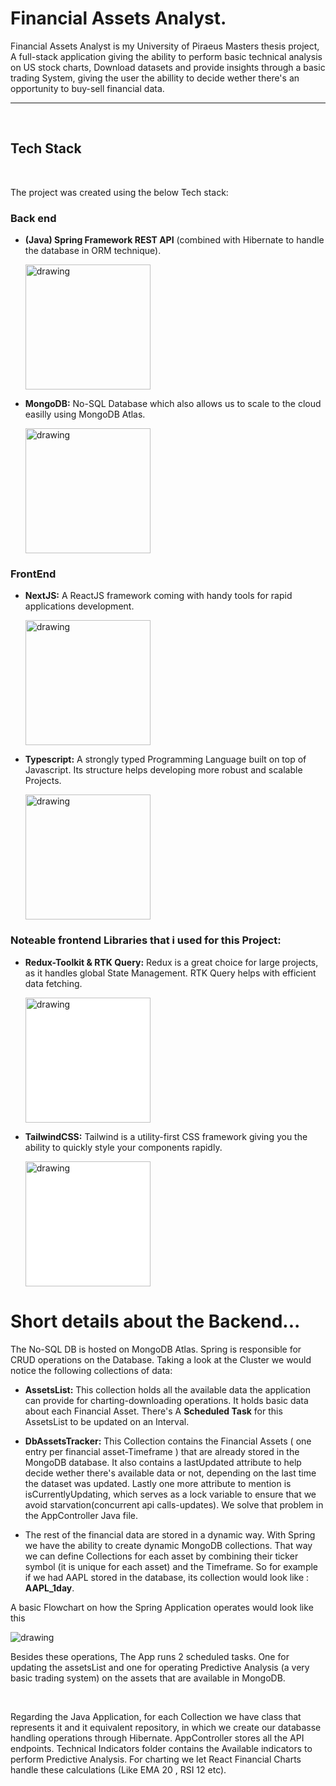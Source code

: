 # **Financial Assets Analyst.**

Financial Assets Analyst is my University of Piraeus Masters thesis project, A full-stack application giving the ability to perform basic technical analysis on US stock charts, Download datasets and provide insights through a basic trading System, giving the user the abillity to decide wether there's an opportunity to buy-sell financial data.

---

<br>

## **Tech Stack**

<br>

The project was created using the below Tech stack:

### **Back end**

* **(Java) Spring Framework REST API** (combined with Hibernate to handle the database in ORM technique).

  <img src="https://upload.wikimedia.org/wikipedia/commons/4/44/Spring_Framework_Logo_2018.svg" alt="drawing" style="width:200px;"/>

* **MongoDB:** No-SQL Database which also allows us to scale to the cloud easilly using MongoDB Atlas.

   <img src="https://companieslogo.com/img/orig/MDB_BIG.D-96d632a9.png?t=1648915248" alt="drawing" style="width:200px;"/>

### **FrontEnd**

* **NextJS:** A ReactJS framework coming with handy tools for rapid applications development.

  <img src="https://ui-lib.com/blog/wp-content/uploads/2021/12/nextjs-boilerplate-logo.png" alt="drawing" style="width:200px;"/>

* **Typescript:** A strongly typed Programming Language built on top of Javascript. Its structure helps developing more robust and scalable Projects.

  <img src="https://upload.wikimedia.org/wikipedia/commons/4/4c/Typescript_logo_2020.svg" alt="drawing" style="width:200px;"/>

### **Noteable frontend Libraries that i used for this Project:**

* **Redux-Toolkit & RTK Query:** Redux is a great choice for large projects, as it handles global State Management. RTK Query helps with efficient data fetching.

   <img src="https://upload.wikimedia.org/wikipedia/commons/4/49/Redux.png" alt="drawing" style="width:200px;background:white"/>

* **TailwindCSS:** Tailwind is a utility-first CSS framework giving you the ability to quickly style your components rapidly.

    <img src="https://upload.wikimedia.org/wikipedia/commons/thumb/9/95/Tailwind_CSS_logo.svg/512px-Tailwind_CSS_logo.svg.png?20220224135351" alt="drawing" style="width:200px;background:white"/>

# **Short details about the Backend...**

The No-SQL DB is hosted on MongoDB Atlas. Spring is responsible for CRUD operations on the Database. Taking a look at the Cluster we would notice the following collections of data:

* **AssetsList:** This collection holds all the available data the application can provide for charting-downloading operations. It holds basic data about each Financial Asset. There's A **Scheduled Task** for this AssetsList to be updated on an Interval.

* **DbAssetsTracker:** This Collection contains the Financial Assets ( one entry per financial asset-Timeframe ) that are already stored in the MongoDB database. It also contains a lastUpdated attribute to help decide wether there's available data or not, depending on the last time the dataset was updated. Lastly one more attribute to mention is isCurrentlyUpdating, which serves as a lock variable to ensure that we avoid starvation(concurrent api calls-updates). We solve that problem in the AppController Java file.

* The rest of the financial data are stored in a dynamic way. With Spring we have the ability to create dynamic MongoDB collections. That way we can define Collections for each asset by combining their ticker symbol (it is unique for each asset) and the Timeframe. So for example if we had AAPL stored in the database, its collection would look like : **AAPL_1day**.

A basic Flowchart on how the Spring Application operates would look like this

  <img src="https://lh3.googleusercontent.com/fife/AAbDypBGPvivpC-i80XJirZXJ9xyHM7us92-1hjBUaoF9RqvFfNUbnbrjvqEMt0ioEomAe2o-YFmUkXyByiFiRPkufF5b3fYMzyseOcfrCCFRRxUKO9O3PQVXqkHyoX1BUvDK2gIkqqzn-9PjjF615rLCrKiqliyIcGErgoxjYjDbFssnCXgpQTiJVsrsv8h9VamNoLJtsoLkcuva-kBuDQL4sgGULhLQ0AU_o5ox8lsN3CHQw-ORN-2DLtCfksV-hYu59yE5EwCMMpumPh_oe3WdOMPnZvD2Hlw52M60kdZGsrjRUCN7oO_bV6URu5YEYKMYkwG6z3Kzo5lK47kZ3EZ4qQUfsXP-8X4871vfJdnQ88g1oH1F34MGKV45daLqlC0gNirsDH70D9f4dtrm57pVfZDyT9QTbsn9Uu1V4BNw031Qwi57eYb3bV6n3-B7I3UCGB9yJ1TD10m3iDyzpotbWiSLKfLcWFMQ2aahFUi96nqHV5AJ4UDMOT33s7CJAoGnoqAELjvqkj0XfG7RDycl5MQJOARDP-Uh-_rYWyE6q0X08VoA8KqZHUZzLU_yZ4vM0DuKuminv3Qsmqrx5vZMqQ3s6flYuh1sw57O76u2OjmDoB3JToHe4kYekF-l3-2ckEND_w1LgLxO8FWk93_YnPR9IGkZifC38NPX7klgas0XuT0uIWTohX__3RVw-JlqDiP6Mj2RFvDaZD9MidM0si5CCxWqk98GS91iDgw0gRTuuKfPQnQv5MyRheZcd_1McUVDcSLYuxFpfFT0sGFZI1GSJw2UpAlctgMY5dFt4vax3hAUNYrAtbu2hD6YEg7r00e_03RgR5_8Gg_kQX7MbT2st5oviD7EaJgGChEucf1rO20yQKVJ1bxHu-LBzhkUqxECBX4ivQMbWAMaiZV4ARWKARDGpbSd3wQEp2xuEK4Pejj4JXDWeWMjb0tQ69XQhRsnlBoXGkwpEG2sxnHTwFC8Puj1kiHcRVY0Udwj77zX82b29NMC03gCuIhtL6QUK1HHtt44-QSgub-LsQwqPHoIlQymIOefE0qf326Hnmxulaof_6GLDj2imPp5967V7J6XDxgZWE2HtR9N_r64kD0Xqhji2I2XI02KXPsWwWzQnWB4EAQEOLZGW14nhWOMrLnFU4lfnLgwoWnlCNSd9oX9Rz2n7WiZOKsRw56ldOzszZH2IDBciSQn1naWnxX9Bt0U5y6bX421qzb37faYXWYaeuN7pB5c3s66kKRAb0jcqWKbBArU_nUM5AMLfFaWgVQjbsosn82b_A0cNJ9jyfBawNLujuW8McdQLo5CDjEYVSWci1ZT4i3vbt7gpmU9OS-yA0rpfnRubA-szoQa7EC54-Tc_Jhyww8i9wz5Thv5wg-kI2nPMxPAFXMa14XywLb_EgRL3B0jYOOvGDHqCVA_ZEM04gaCl48XLE7byhHeYo4t3_zHCYSrY_3ef9ZaZSy0WE1LBqa-sV7fNUxmbrpFNFE2fzlm-1ihPuhtkj34ZUVZd2G=w1921-h957" alt="drawing" />

Besides these operations, The App runs 2 scheduled tasks. One for updating the assetsList and one for operating Predictive Analysis (a very basic trading system) on the assets that are available in MongoDB.

<br>

Regarding the Java Application, for each Collection we have class that represents it and it equivalent repository, in which we create our databasse handling operations through Hibernate.
AppController stores all the API endpoints. Technical Indicators folder contains the Available indicators to perform Predictive Analysis. For charting we let React Financial Charts handle these calculations (Like EMA 20 , RSI 12 etc).
